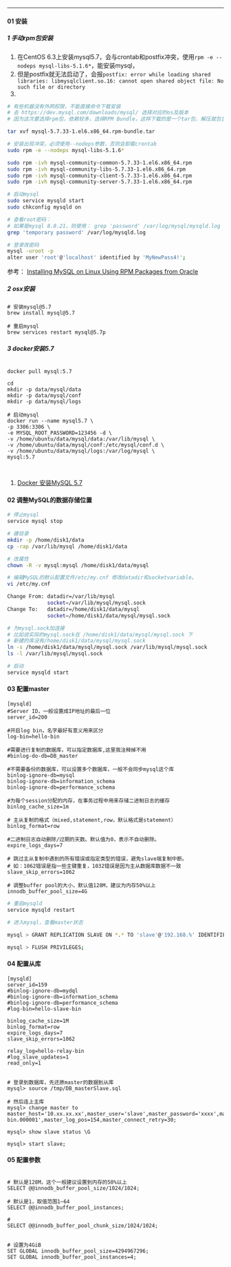 

-----

#### 01 安装

##### 1 手动rpm包安装



1. 在CentOS 6.3上安装mysql5.7，会与crontab和postfix冲突，使用`rpm -e --nodeps mysql-libs-5.1.6*`，能安装mysql，
2. 但是postfix就无法启动了，会报`postfix: error while loading shared libraries: libmysqlclient.so.16: cannot open shared object file: No such file or directory`
3. 



```bash
# 有些机器没有外网权限，不能直接命令下载安装
# 去 https://dev.mysql.com/downloads/mysql/ 选择对应的os及版本
# 因为这次要选择rpm包，依赖较多，选择RPM Bundle，这样下载的是一个tar包，解压就包含了所有需要的rpm文件

tar xvf mysql-5.7.33-1.el6.x86_64.rpm-bundle.tar 

# 安装出现冲突，必须使用--nodeps参数，否则会卸载crontab
sudo rpm -e --nodeps mysql-libs-5.1.6*

sudo rpm -ivh mysql-community-common-5.7.33-1.el6.x86_64.rpm 
sudo rpm -ivh mysql-community-libs-5.7.33-1.el6.x86_64.rpm
sudo rpm -ivh mysql-community-client-5.7.33-1.el6.x86_64.rpm 
sudo rpm -ivh mysql-community-server-5.7.33-1.el6.x86_64.rpm 

# 启动mysql
sudo service mysqld start
sudo chkconfig mysqld on

# 查看root密码：
# 如果是mysql 8.0.21，则使用： grep 'password' /var/log/mysql/mysqld.log
grep 'temporary password' /var/log/mysqld.log

# 登录改密码
mysql -uroot -p
alter user 'root'@'localhost' identified by 'MyNewPass4!';
```



参考： [Installing MySQL on Linux Using RPM Packages from Oracle](https://dev.mysql.com/doc/refman/5.7/en/linux-installation-rpm.html)





##### 2 osx安装

```shell
# 安装mysql@5.7
brew install mysql@5.7

# 重启mysql
brew services restart mysql@5.7p
```



##### 3 docker安装5.7



```shell

docker pull mysql:5.7

cd
mkdir -p data/mysql/data
mkdir -p data/mysql/conf
mkdir -p data/mysql/logs

# 启动mysql
docker run --name mysql5.7 \
-p 3306:3306 \
-e MYSQL_ROOT_PASSWORD=123456 -d \
-v /home/ubuntu/data/mysql/data:/var/lib/mysql \
-v /home/ubuntu/data/mysql/conf:/etc/mysql/conf.d \
-v /home/ubuntu/data/mysql/logs:/var/log/mysql \
mysql:5.7



```



1. [Docker 安装MySQL 5.7](https://blog.csdn.net/weixin_43956484/article/details/116499061)



#### 02 调整MySQL的数据存储位置



```bash
# 停止mysql
service mysql stop

# 建目录
mkdir -p /home/disk1/data
cp -rap /var/lib/mysql /home/disk1/data

# 改属性
chown -R -v mysql:mysql /home/disk1/data/mysql

# 编辑MySQL的默认配置文件/etc/my.cnf 修改datadir和socketvariable。
vi /etc/my.cnf

Change From: datadir=/var/lib/mysql 
             socket=/var/lib/mysql/mysql.sock 
Change To:   datadir=/home/disk1/data/mysql 
             socket=/home/disk1/data/mysql/mysql.sock

# 为mysql.sock加连接
# 比如说实际的mysql.sock在 /home/disk1/data/mysql/mysql.sock 下
# 新建的库没有/home/disk1/data/mysql/mysql.sock
ln -s /home/disk1/data/mysql/mysql.sock /var/lib/mysql/mysql.sock
ls -l /var/lib/mysql/mysql.sock

# 启动
service mysqld start
```



#### 03 配置master

```shell
[mysqld]
#Server ID，一般设置成IP地址的最后一位
server_id=200

#开启log bin，名字最好有意义用来区分
log-bin=hello-bin

#需要进行复制的数据库，可以指定数据库,这里我注释掉不用
#binlog-do-db=DB_master

#不需要备份的数据库，可以设置多个数据库，一般不会同步mysql这个库
binlog-ignore-db=mysql
binlog-ignore-db=information_schema
binlog-ignore-db=performance_schema

#为每个session分配的内存，在事务过程中用来存储二进制日志的缓存
binlog_cache_size=1m

# 主从复制的格式（mixed,statement,row，默认格式是statement）
binlog_format=row

#二进制日志自动删除/过期的天数。默认值为0，表示不自动删除。
expire_logs_days=7

# 跳过主从复制中遇到的所有错误或指定类型的错误，避免slave端复制中断。
# 如：1062错误是指一些主键重复，1032错误是因为主从数据库数据不一致
slave_skip_errors=1062

# 调整buffer pool的大小，默认值128M，建议为内存50%以上
innodb_buffer_pool_size=4G
```



```sh
# 重启mysqld
service mysqld restart

# 进入mysql，查看master状态 

mysql > GRANT REPLICATION SLAVE ON *.* TO 'slave'@'192.168.%' IDENTIFIED BY 'pa$$word';

mysql > FLUSH PRIVILEGES;
```



#### 04 配置从库

```shell
[mysqld]
server_id=159
#binlog-ignore-db=mydql
#binlog-ignore-db=information_schema
#binlog-ignore-db=performance_schema
#log-bin=hello-slave-bin

binlog_cache_size=1M
binlog_format=row
expire_logs_days=7
slave_skip_errors=1062

relay_log=hello-relay-bin
#log_slave_updates=1
read_only=1
```



```shell

# 登录到数据库，先还原master的数据到从库
mysql> source /tmp/DB_masterSlave.sql

# 然后连上主库
mysql> change master to master_host='10.xx.xx.xx',master_user='slave',master_password='xxxx',master_port=3306,master_log_file='hello-bin.000001',master_log_pos=154,master_connect_retry=30;

mysql> show slave status \G

mysql> start slave;
```



#### 05 配置参数

```mysql

# 默认是128M，这个一般建议设置到内存的50%以上
SELECT @@innodb_buffer_pool_size/1024/1024;

# 默认是1，取值范围1~64
SELECT @@innodb_buffer_pool_instances;

# 
SELECT @@innodb_buffer_pool_chunk_size/1024/1024;


# 设置为4GiB
SET GLOBAL innodb_buffer_pool_size=4294967296;
SET GLOBAL innodb_buffer_pool_instances=4;
```


